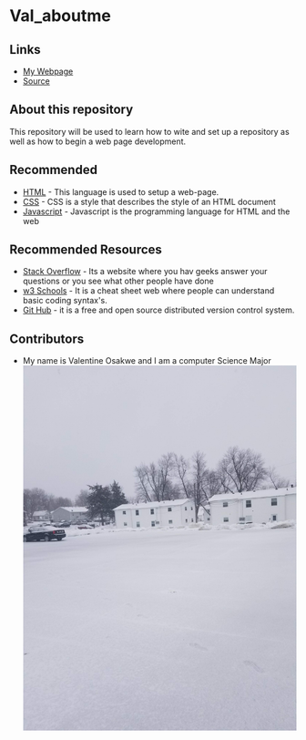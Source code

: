 # Val_aboutme

## Links
* [My Webpage](https://github.com/Valoderah)
* [Source](https://valoderah.github.io/Val_aboutme/)


## About this repository

This repository will be used to learn how to wite and set up a repository as well as how to begin a web page development.

## Recommended


- [HTML](https://www.w3schools.com/html/) - This language is used to setup a web-page.
- [CSS](https://www.w3schools.com/css/) - CSS is a style that describes the style of an HTML document
- [Javascript](https://www.javascript.com/) - Javascript is the programming language for HTML and the web

## Recommended Resources

- [Stack Overflow](https://stackoverflow.com/) - Its a website where you hav geeks answer your questions or you see what other people have done
- [w3 Schools](https://www.w3schools.com/) - It is a cheat sheet web where people can understand basic coding syntax's.
- [Git Hub](https://github.com/) - it is a free and open source distributed version control system.

## Contributors
- My name is Valentine Osakwe and I am a computer Science Major
 ![Maryville In Winter](20190118_153824.jpg)